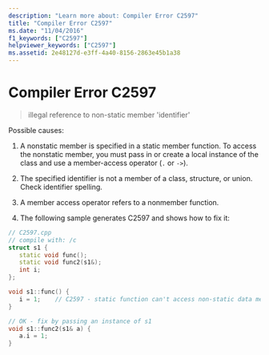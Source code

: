 ```yaml
---
description: "Learn more about: Compiler Error C2597"
title: "Compiler Error C2597"
ms.date: "11/04/2016"
f1_keywords: ["C2597"]
helpviewer_keywords: ["C2597"]
ms.assetid: 2e48127d-e3ff-4a40-8156-2863e45b1a38
---
```

# Compiler Error C2597

> illegal reference to non-static member 'identifier'

Possible causes:

1. A nonstatic member is specified in a static member function. To access the nonstatic member, you must pass in or create a local instance of the class and use a member-access operator (`.` or `->`).

1. The specified identifier is not a member of a class, structure, or union. Check identifier spelling.

1. A member access operator refers to a nonmember function.

1. The following sample generates C2597 and shows how to fix it:

```cpp
// C2597.cpp
// compile with: /c
struct s1 {
   static void func();
   static void func2(s1&);
   int i;
};

void s1::func() {
   i = 1;    // C2597 - static function can't access non-static data member
}

// OK - fix by passing an instance of s1
void s1::func2(s1& a) {
   a.i = 1;
}
```
